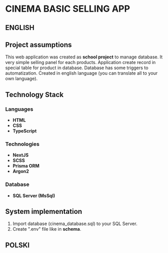 # CINEMA BASIC SELLING APP

## ENGLISH

## Project assumptions

This web application was created as **school project** to manage database. It very simple selling panel for each products. Application create record in special table for product in database. Database has some triggers to automatization. Created in english language (you can translate all to your own language). 

## Technology Stack

### Languages

- **HTML**
- **CSS**
- **TypeScript**

### Technologies

- **NextJS**
- **SCSS**
- **Prisma ORM**
- **Argon2**

### Database

- **SQL Server (MsSql)**

## System implementation

1. Import database (cinema_database.sql) to your SQL Server.
2. Create ".env" file like in **schema**.

   
## POLSKI

